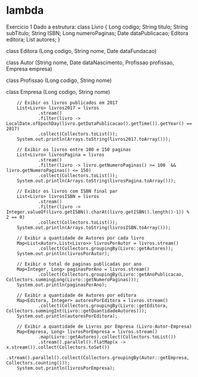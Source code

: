# lambda

Exercicio 1
Dado a estrutura:
class Livro {
    Long codigo;
    String titulo;
    String subTitulo;
    String ISBN;
    Long numeroPaginas;
    Date dataPublicacao;
    Editora editora;
    List<Autor> autores;
}

class Editora (Long codigo, String nome, Date dataFundacao)

class Autor (String nome, Date dataNascimento, Profissao profissao, Empresa empresa)
   
class Profissao (Long codigo, String nome)

class Empresa (Long codigo, String nome)

        // Exibir os livros publicados em 2017
        List<Livro> livros2017 = livros
                .stream()
                .filter(livro -> LocalDate.ofEpochDay(livro.getDataPublicacao().getTime()).getYear() == 2017)
                .collect(Collectors.toList());
        System.out.println(Arrays.toString(livros2017.toArray()));

        // Exibir os livros entre 100 e 150 paginas
        List<Livro> livrosPagina = livros
                .stream()
                .filter(livro -> livro.getNumeroPaginas() >= 100  && livro.getNumeroPaginas() <= 150)
                .collect(Collectors.toList());
        System.out.println(Arrays.toString(livrosPagina.toArray()));

        // Exibir os livros com ISBN final par
        List<Livro> livrosISBN = livros
                .stream()
                .filter(livro -> Integer.valueOf(livro.getISBN().charAt(livro.getISBN().length()-1)) % 2 == 0)
                .collect(Collectors.toList());
        System.out.println(Arrays.toString(livrosISBN.toArray()));

        // Exibir a quantidade de Autores por cada livro
        Map<List<Autor>,List<Livro>> livrosPorAutor = livros.stream()
                .collect(Collectors.groupingBy(Livro::getAutores));
        System.out.println(livrosPorAutor);

        // Exibir o total de paginas publicadas por ano
        Map<Integer, Long> paginasPorAno = livros.stream()
                .collect(Collectors.groupingBy(Livro::getAnoPublicacao, Collectors.summingLong(Livro::getNumeroPaginas)));        
        System.out.println(paginasPorAno);

        // Exibir a quantidade de Autores por editora
        Map<Editora, Integer> autoresPorEditora = livros.stream()
                .collect(Collectors.groupingBy(Livro::getEditora, Collectors.summingInt(Livro::getQuantidadeAutores)));        
        System.out.println(autoresPorEditora);

        // Exibir a quantidade de Livros por Empresa (Livro-Autor-Empresa)
        Map<Empresa, Long> livrosPorEmpresa = livros.stream()
                .map(Livro::getAutores).collect(Collectors.toList())
                .stream().parallel().flatMap(x -> x.stream()).collect(Collectors.toSet())
                .stream().parallel().collect(Collectors.groupingBy(Autor::getEmpresa, Collectors.counting()));
        System.out.println(livrosPorEmpresa);
